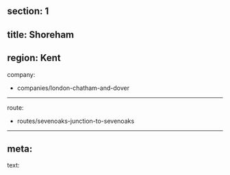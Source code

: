 section: 1
----
title: Shoreham
----
region: Kent
----
company:
- companies/london-chatham-and-dover
----
route:
- routes/sevenoaks-junction-to-sevenoaks
----
meta:
----
text: